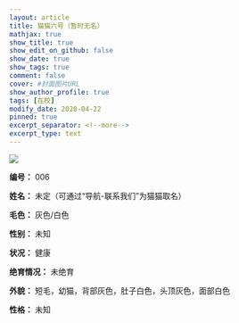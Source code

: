 ```yaml
---
layout: article
title: 猫猫六号（暂时无名）
mathjax: true
show_title: true
show_edit_on_github: false
show_date: true
show_tags: true
comment: false
cover: #封面图片URL
show_author_profile: true
tags: [在校]
modify_date: 2020-04-22
pinned: true 
excerpt_separator: <!--more-->
excerpt_type: text
---
```


![](https://i.loli.net/2020/04/22/Aw65E3FZRUadxnh.jpg)

<!--more-->

**编号：**
006

**姓名：**
未定（可通过“导航-联系我们”为猫猫取名）

**毛色：**
灰色/白色

**性别：**
未知

**状况：**
健康

**绝育情况：**
未绝育

**外貌：**
短毛，幼猫，背部灰色，肚子白色，头顶灰色，面部白色

**性格：**
未知
